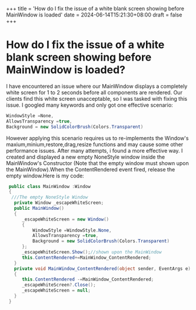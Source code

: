 +++
title = 'How do I fix the issue of a white blank screen showing before MainWindow is loaded'
date = 2024-06-14T15:21:30+08:00
draft = false
+++
# How do I fix the issue of a white blank screen showing before MainWindow is loaded?

I have encountered an issue where our MainWindow displays a completely white screen for 1 to 2 seconds before all components are rendered. Our clients find this white screen unacceptable, so I was tasked with fixing this issue.
  I googled many keywords and only got one effective scenario:
  
  ```c#
  WindowStyle =None, 
  AllowsTransparency =true,
  Background = new SolidColorBrush(Colors.Transparent)
   ```
  However applying this scenario requires us to re-implements the Window's maxium,minium,restore,drag,resize functions and may cause some other performance issues. After many attempts, i found a more effective way. I created and displayed a new empty NoneStyle window inside the MainWindow's Constructor (Note that the empty window must shown upon the MainWindow).When the ContentRendered event fired, release the empty window.Here is my code:
  ```c#
   public class MainWindow :Window
   {
    ///The empty NoneStyle Window
     private Window _escapeWhiteScreen;
     public MainWindow()
     {
        _escapeWhiteScreen = new Window()
        {
            WindowStyle =WindowStyle.None, 
            AllowsTransparency =true,
            Background = new SolidColorBrush(Colors.Transparent)
        };
        _escapeWhiteScreen.Show();//shown upon the MainWindow
        this.ContentRendered+=MainWindow_ContentRendered;
     }
     private void MainWindow_ContentRendered(object sender, EventArgs e)
     {
        this.ContentRendered -=MainWindow_ContentRendered;
        _escapeWhiteScreen?.Close();
        _escapeWhiteScreen = null;
     }
   }
   ``` 